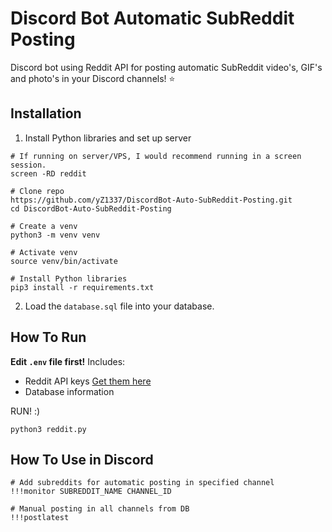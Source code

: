 # Discord Bot Automatic SubReddit Posting
Discord bot using Reddit API for posting automatic SubReddit video's, GIF's and photo's in your Discord channels! ⭐

## Installation
1. Install Python libraries and set up server
```
# If running on server/VPS, I would recommend running in a screen session.
screen -RD reddit

# Clone repo
https://github.com/yZ1337/DiscordBot-Auto-SubReddit-Posting.git
cd DiscordBot-Auto-SubReddit-Posting

# Create a venv
python3 -m venv venv

# Activate venv
source venv/bin/activate

# Install Python libraries
pip3 install -r requirements.txt
```
2. Load the `database.sql` file into your database.

## How To Run
**Edit `.env` file first!**
Includes:
- Reddit API keys [Get them here](https://www.reddit.com/prefs/apps)
- Database information

RUN! :)
```
python3 reddit.py
```

## How To Use in Discord
```
# Add subreddits for automatic posting in specified channel
!!!monitor SUBREDDIT_NAME CHANNEL_ID

# Manual posting in all channels from DB
!!!postlatest
```
